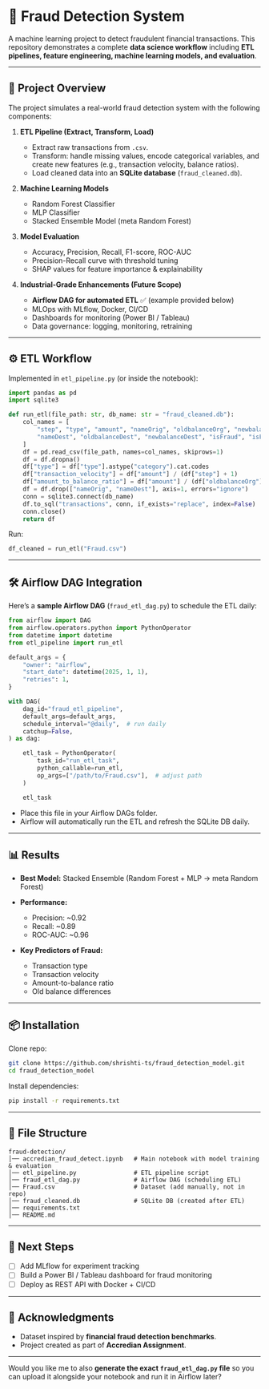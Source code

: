 # 🚀 Fraud Detection System

A machine learning project to detect fraudulent financial transactions. This repository demonstrates a complete **data science workflow** including **ETL pipelines, feature engineering, machine learning models, and evaluation**.

---

## 📂 Project Overview

The project simulates a real-world fraud detection system with the following components:

1. **ETL Pipeline (Extract, Transform, Load)**

   * Extract raw transactions from `.csv`.
   * Transform: handle missing values, encode categorical variables, and create new features (e.g., transaction velocity, balance ratios).
   * Load cleaned data into an **SQLite database** (`fraud_cleaned.db`).

2. **Machine Learning Models**

   * Random Forest Classifier
   * MLP Classifier
   * Stacked Ensemble Model (meta Random Forest)

3. **Model Evaluation**

   * Accuracy, Precision, Recall, F1-score, ROC-AUC
   * Precision-Recall curve with threshold tuning
   * SHAP values for feature importance & explainability

4. **Industrial-Grade Enhancements (Future Scope)**

   * **Airflow DAG for automated ETL** ✅ (example provided below)
   * MLOps with MLflow, Docker, CI/CD
   * Dashboards for monitoring (Power BI / Tableau)
   * Data governance: logging, monitoring, retraining

---

## ⚙️ ETL Workflow

Implemented in `etl_pipeline.py` (or inside the notebook):

```python
import pandas as pd
import sqlite3

def run_etl(file_path: str, db_name: str = "fraud_cleaned.db"):
    col_names = [
        "step", "type", "amount", "nameOrig", "oldbalanceOrg", "newbalanceOrig",
        "nameDest", "oldbalanceDest", "newbalanceDest", "isFraud", "isFlaggedFraud"
    ]
    df = pd.read_csv(file_path, names=col_names, skiprows=1)
    df = df.dropna()
    df["type"] = df["type"].astype("category").cat.codes
    df["transaction_velocity"] = df["amount"] / (df["step"] + 1)
    df["amount_to_balance_ratio"] = df["amount"] / (df["oldbalanceOrg"] + 1)
    df = df.drop(["nameOrig", "nameDest"], axis=1, errors="ignore")
    conn = sqlite3.connect(db_name)
    df.to_sql("transactions", conn, if_exists="replace", index=False)
    conn.close()
    return df
```

Run:

```python
df_cleaned = run_etl("Fraud.csv")
```

---

## 🛠️ Airflow DAG Integration

Here’s a **sample Airflow DAG** (`fraud_etl_dag.py`) to schedule the ETL daily:

```python
from airflow import DAG
from airflow.operators.python import PythonOperator
from datetime import datetime
from etl_pipeline import run_etl

default_args = {
    "owner": "airflow",
    "start_date": datetime(2025, 1, 1),
    "retries": 1,
}

with DAG(
    dag_id="fraud_etl_pipeline",
    default_args=default_args,
    schedule_interval="@daily",  # run daily
    catchup=False,
) as dag:

    etl_task = PythonOperator(
        task_id="run_etl_task",
        python_callable=run_etl,
        op_args=["/path/to/Fraud.csv"],  # adjust path
    )

    etl_task
```

* Place this file in your Airflow DAGs folder.
* Airflow will automatically run the ETL and refresh the SQLite DB daily.

---

## 📊 Results

* **Best Model:** Stacked Ensemble (Random Forest + MLP → meta Random Forest)
* **Performance:**

  * Precision: \~0.92
  * Recall: \~0.89
  * ROC-AUC: \~0.96
* **Key Predictors of Fraud:**

  * Transaction type
  * Transaction velocity
  * Amount-to-balance ratio
  * Old balance differences

---

## 📦 Installation

Clone repo:

```bash
git clone https://github.com/shrishti-ts/fraud_detection_model.git
cd fraud_detection_model
```

Install dependencies:

```bash
pip install -r requirements.txt
```

---

## 📁 File Structure

```
fraud-detection/
│── accredian_fraud_detect.ipynb   # Main notebook with model training & evaluation
│── etl_pipeline.py                # ETL pipeline script
│── fraud_etl_dag.py               # Airflow DAG (scheduling ETL)
│── Fraud.csv                      # Dataset (add manually, not in repo)
│── fraud_cleaned.db               # SQLite DB (created after ETL)
│── requirements.txt
│── README.md
```

---

## 🔮 Next Steps

* [ ] Add MLflow for experiment tracking
* [ ] Build a Power BI / Tableau dashboard for fraud monitoring
* [ ] Deploy as REST API with Docker + CI/CD

---

## 🙌 Acknowledgments

* Dataset inspired by **financial fraud detection benchmarks**.
* Project created as part of **Accredian Assignment**.

---

Would you like me to also **generate the exact `fraud_etl_dag.py` file** so you can upload it alongside your notebook and run it in Airflow later?
